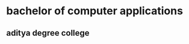 <html>
  <body>
    <h1>bachelor of computer applications </h1>
    <h2> aditya degree college </h2>
  </body>
</html>
